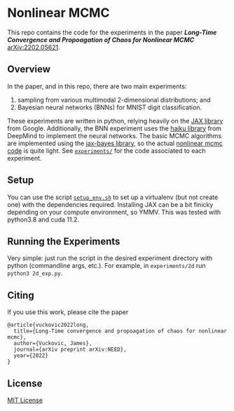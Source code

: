# Nonlinear MCMC
This repo contains the code for the experiments in the paper ***Long-Time Convergence and Propoagation of Chaos for Nonlinear MCMC*** [arXiv:2202.05621](https://arxiv.org/abs/2202.05621). 

## Overview
In the paper, and in this repo, there are two main experiments: 
1. sampling from various multimodal 2-dimensional distributions; and 
2. Bayesian neural networks (BNNs) for MNIST digit classification. 

These experiments are written in python, relying heavily on the [JAX library](https://github.com/google/jax) from Google. Additionally, the BNN experiment uses the [haiku library](https://github.com/deepmind/dm-haiku) from DeepMind to implement the neural networks. The basic MCMC algorithms are implemented using the [jax-bayes library](https://github.com/jamesvuc/jax-bayes), so the actual [nonlinear mcmc code](./experiments/nonlin_mcmc_fns.py) is quite light. See [`experiments/`](./experiments) for the code associated to each experiment.

## Setup
You can use the script [`setup_env.sh`](./setup_env.sh) to set up a virtualenv (but not create one) with the dependencies required. Installing JAX can be a bit finicky depending on your compute environment, so YMMV. This was tested with python3.8 and cuda 11.2.

## Running the Experiments
Very simple: just run the script in the desired experiment directory with python (commandline args, etc.). For example, in `experiments/2d` run `python3 2d_exp.py`.

## Citing
If you use this work, please cite the paper
```
@article{vuckovic2022long,
  title={Long-Time convergence and propoagation of chaos for nonlinear mcmc},
  author={Vuckovic, James},
  journal={arXiv preprint arXiv:NEED},
  year={2022}
}
```

## License
[MIT License](./LICENSE)
